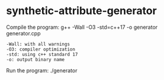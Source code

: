 # synthetic-attribute-generator

Compile the program:
g++ -Wall -O3 -std=c++17 -o generator generator.cpp

	-Wall: with all warnings
	-O3: compiler optimization
	-std: using c++ standard 17
	-o: output binary name

Run the program:
./generator
